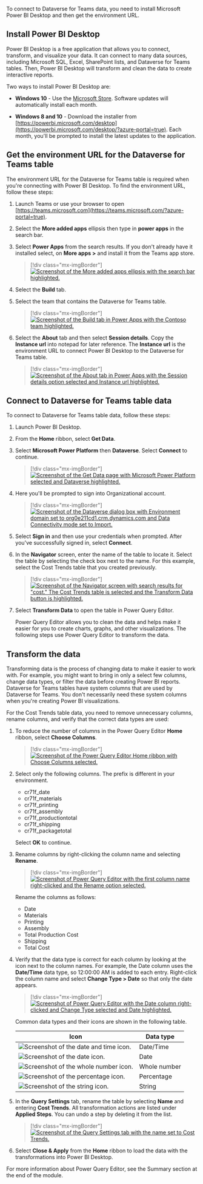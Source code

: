 To connect to Dataverse for Teams data, you need to install Microsoft Power BI Desktop and then get the environment URL.

## Install Power BI Desktop

Power BI Desktop is a free application that allows you to connect, transform, and visualize your data. It can connect to many data sources, including Microsoft SQL, Excel, SharePoint lists, and Dataverse for Teams tables. Then, Power BI Desktop will transform and clean the data to create interactive reports.

Two ways to install Power BI Desktop are:

- **Windows 10** - Use the [Microsoft Store](https://www.microsoft.com/store/productId/9NTXR16HNW1T/?azure-portal=true). Software updates will automatically install each month.

- **Windows 8 and 10** - Download the installer from [https://powerbi.microsoft.com/desktop](https://powerbi.microsoft.com/desktop/?azure-portal=true). Each month, you'll be prompted to install the latest updates to the application.

## Get the environment URL for the Dataverse for Teams table

The environment URL for the Dataverse for Teams table is required when you're connecting with Power BI Desktop. To find the environment URL, follow these steps:

1. Launch Teams or use your browser to open [https://teams.microsoft.com](https://teams.microsoft.com/?azure-portal=true).

1. Select the **More added apps** ellipsis then type in **power apps** in the search bar.

1. Select **Power Apps** from the search results. If you don't already have it installed select, on **More apps >** and install it from the Teams app store.

    > [!div class="mx-imgBorder"]
    > [![Screenshot of the More added apps ellipsis with the search bar highlighted.](../media/image-63.png)](../media/image-63.png#lightbox)    

1. Select the **Build** tab.

1. Select the team that contains the Dataverse for Teams table.

    > [!div class="mx-imgBorder"]
    > [![Screenshot of the Build tab in Power Apps with the Contoso team highlighted.](../media/image-2.png)](../media/image-2.png#lightbox)

1. Select the **About** tab and then select **Session details**. Copy the **Instance url** into notepad for later reference. The **Instance url** is the environment URL to connect Power BI Desktop to the Dataverse for Teams table.

    > [!div class="mx-imgBorder"]
    > [![Screenshot of the About tab in Power Apps with the Session details option selected and Instance url highlighted.](../media/image-3.png)](../media/image-3.png#lightbox)

## Connect to Dataverse for Teams table data

To connect to Dataverse for Teams table data, follow these steps:

1. Launch Power BI Desktop.

1. From the **Home** ribbon, select **Get Data**.

1. Select **Microsoft Power Platform** then **Dataverse**. Select **Connect** to continue.

    > [!div class="mx-imgBorder"]
    > [![Screenshot of the Get Data page with Microsoft Power Platform selected and Dataverse highlighted.](../media/image-4.png)](../media/image-4.png#lightbox)

1. Here you'll be prompted to sign into Organizational account.

    > [!div class="mx-imgBorder"]
    > [![Screenshot of the Dataverse dialog box with Environment domain set to org0e211cd1.crm.dynamics.com and Data Connectivity mode set to Import.](../media/image-5.png)](../media/image-5.png#lightbox)

1. Select **Sign in** and then use your credentials when prompted. After you've successfully signed in, select **Connect**.

1. In the **Navigator** screen, enter the name of the table to locate it. Select the table by selecting the check box next to the name. For this example, select the Cost Trends table that you created previously.

    > [!div class="mx-imgBorder"]
    > [![Screenshot of the Navigator screen with search results for "cost." The Cost Trends table is selected and the Transform Data button is highlighted.](../media/image-6.png)](../media/image-6.png#lightbox)

1. Select **Transform Data** to open the table in Power Query Editor.

    Power Query Editor allows you to clean the data and helps make it easier for you to create charts, graphs, and other visualizations. The following steps use Power Query Editor to transform the data.

## Transform the data

Transforming data is the process of changing data to make it easier to work with. For example, you might want to bring in only a select few columns, change data types, or filter the data before creating Power BI reports. Dataverse for Teams tables have system columns that are used by Dataverse for Teams. You don't necessarily need these system columns when you're creating Power BI visualizations.

For the Cost Trends table data, you need to remove unnecessary columns, rename columns, and verify that the correct data types are used:

1. To reduce the number of columns in the Power Query Editor **Home** ribbon, select **Choose Columns**.

    > [!div class="mx-imgBorder"]
    > [![Screenshot of the Power Query Editor Home ribbon with Choose Columns selected.](../media/image-7.png)](../media/image-7.png#lightbox)

1. Select only the following columns. The prefix is different in your environment.

    - cr71f_date
    - cr71f_materials
    - cr71f_printing
    - cr71f_assembly
    - cr71f_productiontotal
    - cr71f_shipping
    - cr71f_packagetotal

    Select **OK** to continue.

1. Rename columns by right-clicking the column name and selecting **Rename**.

    > [!div class="mx-imgBorder"]
    > [![Screenshot of Power Query Editor with the first column name right-clicked and the Rename option selected.](../media/image-8.png)](../media/image-8.png#lightbox)

    Rename the columns as follows:

    - Date
    - Materials
    - Printing
    - Assembly
    - Total Production Cost
    - Shipping
    - Total Cost

1. Verify that the data type is correct for each column by looking at the icon next to the column names. For example, the Date column uses the **Date/Time** data type, so 12:00:00 AM is added to each entry. Right-click the column name and select **Change Type > Date** so that only the date appears.

    > [!div class="mx-imgBorder"]
    > [![Screenshot of Power Query Editor with the Date column right-clicked and Change Type selected and Date highlighted.](../media/image-9.png)](../media/image-9.png#lightbox)

   Common data types and their icons are shown in the following table.

    | Icon | Data type |
    |------|-----------|
    | ![Screenshot of the date and time icon.](../media/image-10.png) | Date/Time |
    | ![Screenshot of the date icon.](../media/image-11.png) | Date |
    | ![Screenshot of the whole number icon.](../media/image-12.png) | Whole number |
    | ![Screenshot of the percentage icon.](../media/image-13.png) | Percentage |
    | ![Screenshot of the string icon.](../media/image-14.png) | String |

1. In the **Query Settings** tab, rename the table by selecting **Name** and entering **Cost Trends**. All transformation actions are listed under **Applied Steps**. You can undo a step by deleting it from the list.

    > [!div class="mx-imgBorder"]
    > [![Screenshot of the Query Settings tab with the name set to Cost Trends.](../media/image-15.png)](../media/image-15.png#lightbox)

1. Select **Close & Apply** from the **Home** ribbon to load the data with the transformations into Power BI Desktop.

For more information about Power Query Editor, see the Summary section at the end of the module.
